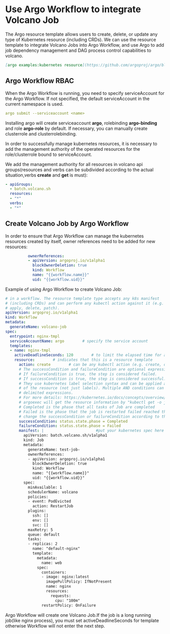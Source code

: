 # Use Argo Workflow to integrate Volcano Job

The Argo resource template allows users to create, delete, or update any type of Kubernetes resource (including CRDs). We can use the resource template to integrate Volcano Jobs into Argo Workflow, and use Argo to add job dependency management and DAG process control capabilities to volcano.

```markdown
[argo examples:kubernetes resource](https://github.com/argoproj/argo/blob/master/examples/README.md#kubernetes-resources)
```

## Argo Workflow RBAC

When the Argo Workflow is running, you need to specify serviceAccount for the Argo Workflow. If not specified, the default serviceAccount in the current namespace is used.

```yaml
argo submit --serviceaccount <name>
```

Installing argo will create serviceaccount **argo**, rolebinding **argo-binding** and role **argo-role** by default. If necessary, you can manually create clusterrole and clusterrolebinding.

In order to successfully manage kubernetes resources, it is necessary to add the management authority of the operated resources for the role/clusterrole bound to serviceAccount.

We add the management authority for all resources in volcano api groups(resources and verbs can be subdivided according to the actual situation,verbs **create** and **get** is must):

```yaml
- apiGroups:
  - batch.volcano.sh
  resources:
  - "*"
  verbs:
  - "*"
```

## Create Volcano Job by Argo Workflow

In order to ensure that Argo Workflow can manage the kubernetes resources created by itself, owner references need to be added for new resources:

```yaml
          ownerReferences:
          - apiVersion: argoproj.io/v1alpha1
            blockOwnerDeletion: true
            kind: Workflow
            name: "{{workflow.name}}"
            uid: "{{workflow.uid}}"
```

Example of using Argo Workflow to create Volcano Job:

```yaml
# in a workflow. The resource template type accepts any k8s manifest
# (including CRDs) and can perform any kubectl action against it (e.g. create,
# apply, delete, patch).
apiVersion: argoproj.io/v1alpha1
kind: Workflow
metadata:
  generateName: volcano-job
spec:
  entrypoint: nginx-tmpl
  serviceAccountName: argo        # specify the service account
  templates:
  - name: nginx-tmpl
    activeDeadlineSeconds: 120        # to limit the elapsed time for a workflow, you need set the variable activeDeadlineSeconds
    resource:        # indicates that this is a resource template
      action: create        # can be any kubectl action (e.g. create, delete, apply, patch)
      # The successCondition and failureCondition are optional expressions.
      # If failureCondition is true, the step is considered failed.
      # If successCondition is true, the step is considered successful.
      # They use kubernetes label selection syntax and can be applied against any field
      # of the resource (not just labels). Multiple AND conditions can be represented by comma
      # delimited expressions.
      # For more details: https://kubernetes.io/docs/concepts/overview/working-with-objects/labels/
      # argoexec will get the resource information by "kubectl get -o json -w resouce/name" and check if the conditions are match
      # Completed is the phase that all tasks of Job are completed
      # Failed is the phase that the job is restarted failed reached the maximum number of retries.
      # change the successCondition or failureCondition according to the actual situation
      successCondition: status.state.phase = Completed
      failureCondition: status.state.phase = Failed
      manifest: |						#put your kubernetes spec here
        apiVersion: batch.volcano.sh/v1alpha1
        kind: Job
        metadata:
          generateName: test-job-
          ownerReferences:
          - apiVersion: argoproj.io/v1alpha1
            blockOwnerDeletion: true
            kind: Workflow
            name: "{{workflow.name}}"
            uid: "{{workflow.uid}}"
        spec:
          minAvailable: 1
          schedulerName: volcano
          policies:
          - event: PodEvicted
            action: RestartJob
          plugins:
            ssh: []
            env: []
            svc: []
          maxRetry: 5
          queue: default
          tasks:
          - replicas: 2
            name: "default-nginx"
            template:
              metadata:
                name: web
              spec:
                containers:
                - image: nginx:latest
                  imagePullPolicy: IfNotPresent
                  name: nginx
                  resources:
                    requests:
                      cpu: "100m"
                restartPolicy: OnFailure
```

Argo Workflow will create one Volcano Job.If the job is a long running job(like nginx process), you must set activeDeadlineSeconds for template otherwise Workflow will not enter the next step.

